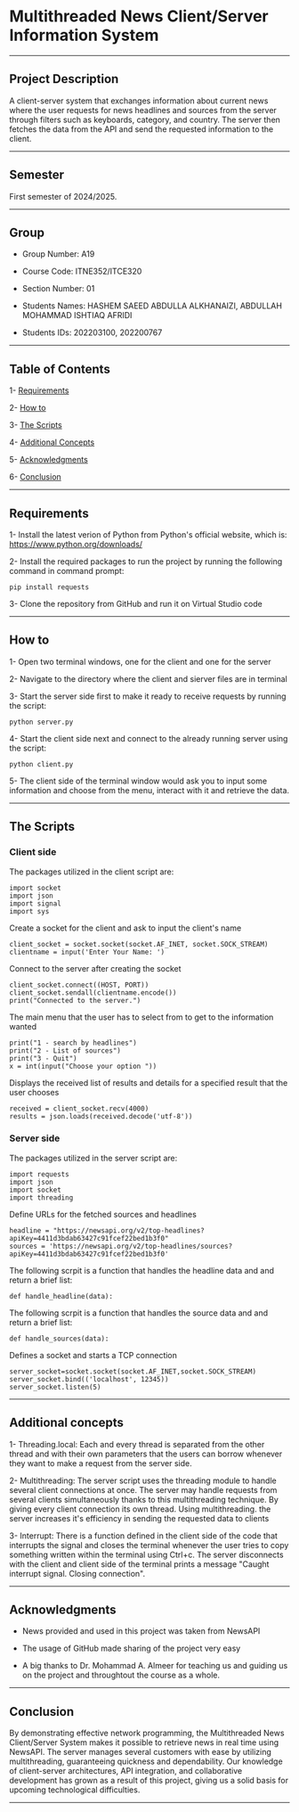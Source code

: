# Multithreaded News Client/Server Information System
___
## Project Description

A client-server system that exchanges information about current news where the user requests for news headlines and sources from the server through filters such as keyboards, category, and country. The server then fetches the data from the API and send the requested information to the client.
___
## Semester

First semester of 2024/2025.
___
## Group

* Group Number: A19

* Course Code: ITNE352/ITCE320

* Section Number: 01

* Students Names: HASHEM SAEED ABDULLA ALKHANAIZI, ABDULLAH MOHAMMAD ISHTIAQ AFRIDI

* Students IDs: 202203100, 202200767
___
## Table of Contents

1- [Requirements](#requirements)

2- [How to](#how-to)

3- [The Scripts](#the-scripts)

4- [Additional Concepts](#additional-concepts)

5- [Acknowledgments](aAcknowledgments)

6- [Conclusion](#conclusion)
___
## Requirements

1- Install the latest verion of Python from Python's official website, which is: https://www.python.org/downloads/

2- Install the required packages to run the project by running the following command in command prompt:
```
pip install requests 
```
3- Clone the repository from GitHub and run it on Virtual Studio code  
___
## How to

1- Open two terminal windows, one for the client and one for the server

2- Navigate to the directory where the client and sierver files are in terminal

3- Start the server side first to make it ready to receive requests by running the script:
```
python server.py 
```
4- Start the client side next and connect to the already running server using the script:
```
python client.py
```
5- The client side of the terminal window would ask you to input some information and choose from the menu, interact with it and retrieve the data.
___
## The Scripts

### Client side 
The packages utilized in the client script are:
```
import socket
import json
import signal
import sys
```
Create a socket for the client and ask to input the client's name
```
client_socket = socket.socket(socket.AF_INET, socket.SOCK_STREAM)
clientname = input('Enter Your Name: ')
```
Connect to the server after creating the socket
```
client_socket.connect((HOST, PORT))
client_socket.sendall(clientname.encode())
print("Connected to the server.")
```
The main menu that the user has to select from to get to the information wanted
```
print("1 - search by headlines")
print("2 - List of sources")
print("3 - Quit")
x = int(input("Choose your option "))
```
Displays the received list of results and details for a specified result that the user chooses
```
received = client_socket.recv(4000)
results = json.loads(received.decode('utf-8'))
```
### Server side
The packages utilized in the server script are:
```
import requests
import json
import socket
import threading
```
Define URLs for the fetched sources and headlines
```
headline = "https://newsapi.org/v2/top-headlines?apiKey=4411d3bdab63427c91fcef22bed1b3f0" 
sources = 'https://newsapi.org/v2/top-headlines/sources?apiKey=4411d3bdab63427c91fcef22bed1b3f0'
```
The following scrpit is a function that handles the headline data and and return a brief list:
```
def handle_headline(data):
```
The following scrpit is a function that handles the source data and and return a brief list:
```
def handle_sources(data):
```
Defines a socket and starts a TCP connection 
```
server_socket=socket.socket(socket.AF_INET,socket.SOCK_STREAM)
server_socket.bind(('localhost', 12345))
server_socket.listen(5)
```
___
## Additional concepts

1- Threading.local: Each and every thread is separated from the other thread and with their own parameters that the users can borrow whenever they want to make a request from the server side.

2- Multithreading: The server script uses the threading module to handle several client connections at once. The server may handle requests from several clients simultaneously thanks to this multithreading technique. By giving every client connection its own thread. Using multithreading. the server increases it's efficiency in sending the requested data to clients 

3- Interrupt: There is a function defined in the client side of the code that interrupts the signal and closes the terminal whenever the user tries to copy something written within the terminal using Ctrl+c. The server disconnects with the client and client side of the terminal prints a message "Caught interrupt signal. Closing connection".
___
## Acknowledgments

* News provided and used in this project was taken from NewsAPI

* The usage of GitHub made sharing of the project very easy

* A big thanks to Dr. Mohammad A. Almeer for teaching us and guiding us on the project and throughtout the course as a whole.
___
## Conclusion

By demonstrating effective network programming, the Multithreaded News Client/Server System makes it possible to retrieve news in real time using NewsAPI. The server manages several customers with ease by utilizing multithreading, guaranteeing quickness and dependability. Our knowledge of client-server architectures, API integration, and collaborative development has grown as a result of this project, giving us a solid basis for upcoming technological difficulties.

---
